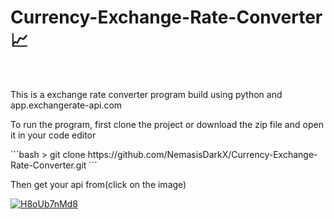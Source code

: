 # Currency-Exchange-Rate-Converter 📈
<br/>
<p>This is a exchange rate converter program build using python and app.exchangerate-api.com</p>

<p>To run the program, first clone the project or download the zip file and open it in your code editor</p>
```bash
> git clone https://github.com/NemasisDarkX/Currency-Exchange-Rate-Converter.git
```
</br>
<p>Then get your api from(click on the image)</p>
<a href="https://www.exchangerate-api.com/"><img src="https://imagetolink.com/ib/H8oUb7nMd8.png" alt="H8oUb7nMd8"/></a>
<br/>

